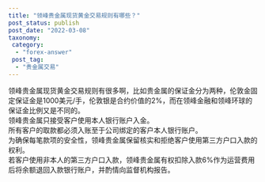 ```yaml
---
title: "领峰贵金属现货黄金交易规则有哪些？"
post_status: publish
post_date: "2022-03-08"
taxonomy:
 category: 
  - "forex-answer"
 post_tag: 
  - "贵金属交易"
---
```


领峰贵金属现货黄金交易规则有很多啊，比如贵金属的保证金分为两种，伦敦金固定保证金是1000美元/手，伦敦银是合约价值的2%，而在领峰金融和领峰环球的保证金比例又是不同的。  
领峰贵金属只接受客户使用本人银行账户入金。  
所有客户的取款都必须入账至于公司绑定的客户本人银行账户。  
为确保每笔款项的安全性，领峰贵金属保留核实和拒绝客户使用第三方户口入款的权利。  
若客户使用非本人的第三方户口入款，领峰贵金属有权扣除入款6%作为运营费用后将余额退回入款银行账户，并酌情向监督机构报告。
